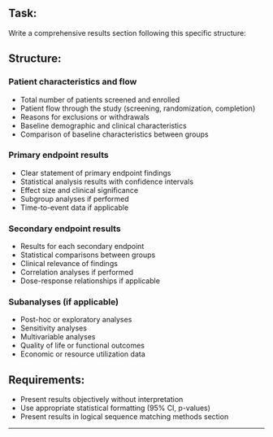 ## Task:
Write a comprehensive results section following this specific structure:

## Structure:

### **Patient characteristics and flow**
- Total number of patients screened and enrolled
- Patient flow through the study (screening, randomization, completion)
- Reasons for exclusions or withdrawals
- Baseline demographic and clinical characteristics
- Comparison of baseline characteristics between groups

### **Primary endpoint results**
- Clear statement of primary endpoint findings
- Statistical analysis results with confidence intervals
- Effect size and clinical significance
- Subgroup analyses if performed
- Time-to-event data if applicable

### **Secondary endpoint results**
- Results for each secondary endpoint
- Statistical comparisons between groups
- Clinical relevance of findings
- Correlation analyses if performed
- Dose-response relationships if applicable

### **Subanalyses** (if applicable)
- Post-hoc or exploratory analyses
- Sensitivity analyses
- Multivariable analyses
- Quality of life or functional outcomes
- Economic or resource utilization data

## Requirements:
- Present results objectively without interpretation
- Use appropriate statistical formatting (95% CI, p-values)
- Present results in logical sequence matching methods section

---
